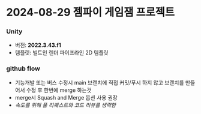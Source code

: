 # 2024-08-29 젬파이 게임잼 프로젝트
### Unity
- 버전: **2022.3.43.f1**
- 템플릿: 빌트인 렌더 파이프라인 2D 템플릿

### github flow
- 기능개발 또는 버스 수정시 main 브랜치에 직접 커밋/푸시 하지 않고 브랜치를 만들어서 수정 후 한번에 merge 하는것
- merge시 Squash and Merge 옵션 사용 권장
- *속도를 위해 풀 리퀘스트와 코드 리뷰를 생략함*
